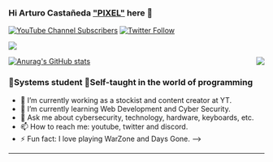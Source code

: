 ### Hi Arturo Castañeda ["PIXEL"][youtube] here 👋

[![YouTube Channel Subscribers](https://img.shields.io/youtube/channel/subscribers/UCtzB6HvsN4WN37GYtd8TKwQ?label=TutosPixel&style=social)](https://www.youtube.com/c/TUTOSPIXEL/join)
[![Twitter Follow](https://img.shields.io/twitter/follow/iPiixeeL?label=%40iPiixeeL&style=social)](https://twitter.com/iPiixeeL)

[<img src="https://giffiles.alphacoders.com/209/209037.gif"></a>][youtube]

[<img align="right" src="https://i.gifer.com/5zdh.gif"></a>][youtube]

[![Anurag's GitHub stats](https://github-readme-stats.vercel.app/api?username=Yasoom&show_icons=true&theme=dark)](https://github.com/anuraghazra/github-readme-stats)

### 🌌Systems student 📑Self-taught in the world of programming

- 🔭 I’m currently working as a stockist and content creator at YT.
- 🌱 I’m currently learning Web Development and Cyber Security.
- 💬 Ask me about cybersecurity, technology, hardware, keyboards, etc.
- 📫 How to reach me: youtube, twitter and discord.
- ⚡ Fun fact: I love playing WarZone and Days Gone.
-->
<hr>

<!-- LINKS -->

[youtube]: https://www.youtube.com/c/TUTOSPIXEL/join

